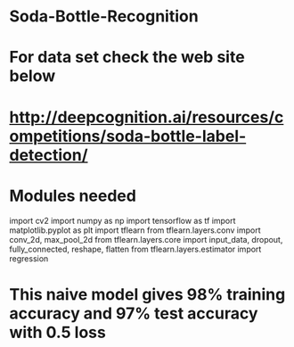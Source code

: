 # Soda-Bottle-Recognition

# For data set check the web site below
# http://deepcognition.ai/resources/competitions/soda-bottle-label-detection/

# Modules needed
import cv2
import numpy as np
import tensorflow as tf
import matplotlib.pyplot as plt
import tflearn
from tflearn.layers.conv import conv_2d, max_pool_2d
from tflearn.layers.core import input_data, dropout, fully_connected, reshape, flatten
from tflearn.layers.estimator import regression

# This naive model gives 98% training accuracy and 97% test accuracy with 0.5 loss
